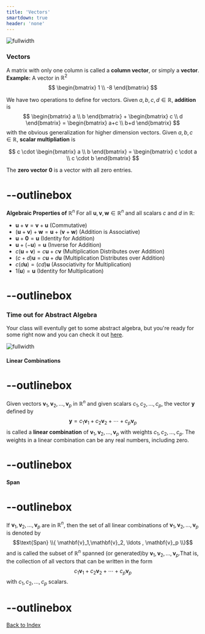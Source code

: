 ```yaml
---
title: 'Vectors'
smartdown: true
header: 'none'
---
```



![fullwidth](https://www.youtube.com/watch?v=fNk_zzaMoSs&list=PLZHQObOWTQDPD3MizzM2xVFitgF8hE_ab&index=1&t=140s)

### Vectors

A matrix with only one column is called a **column vector**, or simply a **vector**. 
**Example:**  A vector in $\mathbb{R}^2$ 
$$
\begin{bmatrix}
1 \\
-8 
\end{bmatrix}
$$

We have two operations to define for vectors. Given $a,b,c,d \in \mathbb{R}$, **addition** is
$$
\begin{bmatrix}
a \\
b 
\end{bmatrix} + 
\begin{bmatrix}
c \\
d 
\end{bmatrix} =
\begin{bmatrix}
a+c \\
b+d
\end{bmatrix}
$$
with the obvious generalization for higher dimension vectors. Given $a,b,c \in \mathbb{R}$, **scalar multipliation** is

$$
c \cdot
\begin{bmatrix}
a \\
b 
\end{bmatrix} = 
\begin{bmatrix}
c \cdot a \\
c \cdot b 
\end{bmatrix}
$$

The **zero vector** $\mathbf{0}$ is a vector with all zero entries. 

# --outlinebox
**Algebraic Properties of** $\mathbb{R}^n$
For all $\mathbf{u},\mathbf{v},\mathbf{w} \in \mathbb{R}^n$ and all scalars $c$ and $d$ in $\mathbb{R}$:
 - $\mathbf{u} + \mathbf{v} = \mathbf{v} + \mathbf{u}$ (Commutative)
 - $(\mathbf{u} + \mathbf{v}) + \mathbf{w} = \mathbf{u} + (\mathbf{v} + \mathbf{w})$ (Addition is Associative)
 - $\mathbf{u} + \mathbf{0} = \mathbf{u}$ (Identity for Addition)
 - $\mathbf{u} + (-\mathbf{u}) = \mathbf{u}$ (Inverse for Addition)
 - $c(\mathbf{u} + \mathbf{v}) = c\mathbf{u} + c\mathbf{v}$ (Multiplication Distributes over Addition)
 - $(c + d)\mathbf{u} = c\mathbf{u} + d\mathbf{u}$ (Multiplication Distributes over Addition)
 - $c(d \mathbf{u}) = (cd)\mathbf{u}$ (Associativity for Multiplication)
 - $1(\mathbf{u})= \mathbf{u}$ (Identity for Multiplication)
# --outlinebox

### Time out for Abstract Algebra 

Your class will eventully get to some abstract algebra, but you're ready for some right now and you can check it out [here](/pages/ALA1).

![fullwidth](https://www.youtube.com/watch?v=k7RM-ot2NWY&list=PLZHQObOWTQDPD3MizzM2xVFitgF8hE_ab&index=2)

#### Linear Combinations
# --outlinebox
Given vectors $\mathbf{v}_1,\mathbf{v}_2, \ldots , \mathbf{v}_p$ in $\mathbb{R}^n$ and given scalars $c_1,c_2, \ldots , c_p$, the vector $\mathbf{y}$ defined by
$$\mathbf{y} = c_1 \mathbf{v}_1 + c_2 \mathbf{v}_2 + \cdots + c_p \mathbf{v}_p$$
is called a **linear combination** of $\mathbf{v}_1,\mathbf{v}_2, \ldots , \mathbf{v}_p$ with weights $c_1,c_2, \ldots , c_p$. The weights in a linear combination can be any real numbers, including zero.
# --outlinebox


#### Span

# --outlinebox
If $\mathbf{v}_1,\mathbf{v}_2, \ldots , \mathbf{v}_p$ are in $\mathbb{R}^n$, then the set of all linear combinations of $\mathbf{v}_1,\mathbf{v}_2, \ldots , \mathbf{v}_p$ is denoted by 
$$\text{Span} \\{ \mathbf{v}_1,\mathbf{v}_2, \ldots , \mathbf{v}_p \\}$$ 
and is called the subset of $\mathbb{R}^n$ spanned (or generated)by $\mathbf{v}_1,\mathbf{v}_2, \ldots , \mathbf{v}_p$.That is, the collection of all vectors that can be written in the form
$$c_1 \mathbf{v}_1 + c_2 \mathbf{v}_2 + \cdots + c_p \mathbf{v}_p$$
with $c_1,c_2, \ldots , c_p$ scalars.
# --outlinebox


[Back to Index](/pages/andre)

